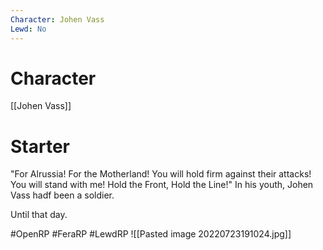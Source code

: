 ```yaml
---
Character: Johen Vass
Lewd: No
---
```

# Character
[[Johen Vass]]

# Starter
"For Alrussia! For the Motherland! You will hold firm against their attacks! You will stand with me! Hold the Front, Hold the Line!" In his youth, Johen Vass hadf been a soldier.

Until that day.

#OpenRP #FeraRP #LewdRP
![[Pasted image 20220723191024.jpg]]